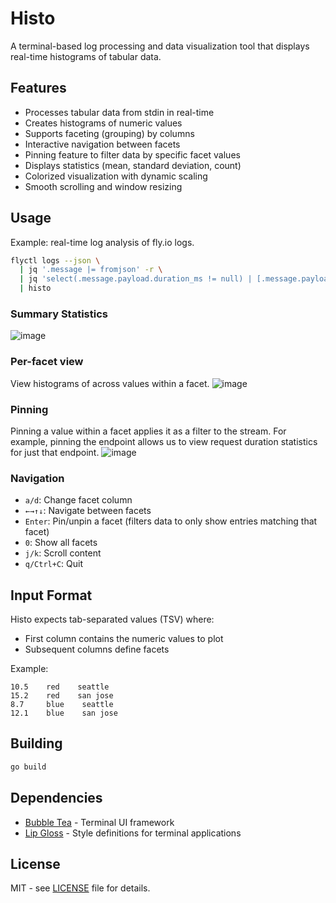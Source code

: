 # Histo

A terminal-based log processing and data visualization tool that displays real-time histograms of tabular data.

## Features

- Processes tabular data from stdin in real-time
- Creates histograms of numeric values
- Supports faceting (grouping) by columns
- Interactive navigation between facets
- Pinning feature to filter data by specific facet values
- Displays statistics (mean, standard deviation, count)
- Colorized visualization with dynamic scaling
- Smooth scrolling and window resizing

## Usage

Example: real-time log analysis of fly.io logs.
```bash
flyctl logs --json \
  | jq '.message |= fromjson' -r \
  | jq 'select(.message.payload.duration_ms != null) | [.message.payload.duration_ms, .message.payload.url, .region, .instance] | @tsv' -r \
  | histo
```

### Summary Statistics
![image](https://github.com/user-attachments/assets/319b6f97-df73-4b44-9ad3-29ee80c7dd21)

### Per-facet view
View histograms of across values within a facet.
![image](https://github.com/user-attachments/assets/aea43d52-73d2-478d-98d9-48ae05c011ab)

### Pinning
Pinning a value within a facet applies it as a filter to the stream. For example, pinning the endpoint allows us to view request duration statistics for just that endpoint.
![image](https://github.com/user-attachments/assets/fae2aaad-ceec-484d-acc0-aef32134300f)



### Navigation

- `a/d`: Change facet column
- `←→↑↓`: Navigate between facets
- `Enter`: Pin/unpin a facet (filters data to only show entries matching that facet)
- `0`: Show all facets
- `j/k`: Scroll content
- `q/Ctrl+C`: Quit

## Input Format

Histo expects tab-separated values (TSV) where:
- First column contains the numeric values to plot
- Subsequent columns define facets

Example:
```
10.5    red    seattle
15.2    red    san jose
8.7     blue    seattle
12.1    blue    san jose
```

## Building

```bash
go build
```

## Dependencies

- [Bubble Tea](https://github.com/charmbracelet/bubbletea) - Terminal UI framework
- [Lip Gloss](https://github.com/charmbracelet/lipgloss) - Style definitions for terminal applications


## License

MIT - see [LICENSE](LICENSE) file for details.
